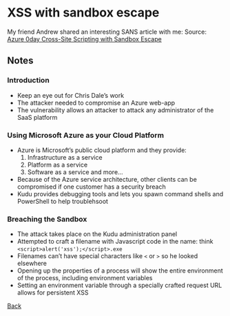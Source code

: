 # XSS with sandbox escape

My friend Andrew shared an interesting SANS article with me:
Source: [Azure 0day Cross-Site Scripting with Sandbox Escape](https://pen-testing.sans.org/blog/2016/08/19/azure-0day-cross-site-scripting-with-sandbox-escape)

## Notes

### Introduction

* Keep an eye out for Chris Dale’s work
* The attacker needed to compromise an Azure web-app
* The vulnerability allows an attacker to attack any administrator of the SaaS platform

### Using Microsoft Azure as your Cloud Platform

* Azure is Microsoft’s public cloud platform and they provide:
  1. Infrastructure as a service
  2. Platform as a service
  3. Software as a service and more…
* Because of the Azure service architecture, other clients can be compromised if one
customer has a security breach
* Kudu provides debugging tools and lets you spawn command shells and PowerShell to help troublehsoot

### Breaching the Sandbox

* The attack takes place on the Kudu administration panel
* Attempted to craft a filename with Javascript code in the name: think
`<script>alert('xss');</script>.exe`
* Filenames can’t have special characters like `<` or `>` so he looked elsewhere
* Opening up the properties of a process will show the entire environment of the process, including environment variables
* Setting an environment variable through a specially crafted request URL allows for persistent XSS

[Back](./index.html)
